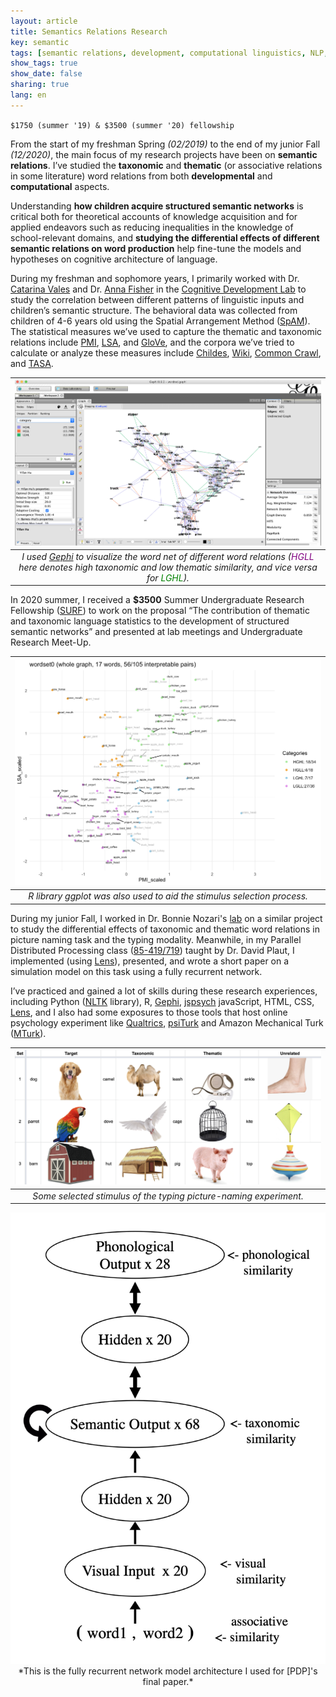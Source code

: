 ```yaml
---
layout: article
title: Semantics Relations Research
key: semantic
tags: [semantic relations, development, computational linguistics, NLP, modeling]
show_tags: true
show_date: false
sharing: true
lang: en
---
```


`$1750 (summer '19) & $3500 (summer '20) fellowship`

From the start of my freshman Spring *(02/2019)* to the end of my junior Fall *(12/2020)*, the main focus of my research projects have been on **semantic relations**. I’ve studied the **taxonomic** and **thematic** (or associative relations in some literature) word relations from both **developmental** and **computational** aspects. 

<!--more-->

Understanding **how children acquire structured semantic networks** is critical both for theoretical accounts of knowledge acquisition and for applied endeavors such as reducing inequalities in the knowledge of school-relevant domains, and **studying the differential effects of different semantic relations on word production** help fine-tune the models and hypotheses on cognitive architecture of language.

During my freshman and sophomore years, I primarily worked with Dr. [Catarina Vales] and Dr. [Anna Fisher] in the [Cognitive Development Lab][CDL] to study the correlation between different patterns of linguistic inputs and children’s semantic structure. The behavioral data was collected from children of 4-6 years old using the Spatial Arrangement Method ([SpAM]). The statistical measures we’ve used to capture the thematic and taxonomic relations include [PMI], [LSA], and [GloVe], and the corpora we’ve tried to calculate or analyze these measures include [Childes], [Wiki], [Common Crawl][CC], and [TASA]. 

|![](/assets/images/semantic-gephi-net.png)|
|:--:| 
| *I used [Gephi] to visualize the word net of different word relations (<span style="color: purple">HGLL </span> here denotes high taxonomic and low thematic similarity, and vice versa for <span style="color: green">LGHL</span>).* |

In 2020 summer, I received a **$3500** Summer Undergraduate Research Fellowship ([SURF]) to work on the proposal “The contribution of thematic and taxonomic language statistics to the development of structured semantic networks” and presented at lab meetings and Undergraduate Research Meet-Up.

|![](/assets/images/semantic-word-cloud.png)|
|:--:| 
| *R library ggplot was also used to aid the stimulus selection process.* |


During my junior Fall, I worked in Dr. Bonnie Nozari's [lab][Bonnie] on a similar project to study the differential effects of taxonomic and thematic word relations in picture naming task and the typing modality. Meanwhile, in my Parallel Distributed Processing class ([85-419/719][PDP]) taught by Dr. David Plaut, I implemented (using [Lens]), presented, and wrote a short paper on a simulation model on this task using a fully recurrent network.

 I’ve practiced and gained a lot of skills during these research experiences, including Python ([NLTK] library), R, [Gephi], [jspsych] javaScript, HTML, CSS, [Lens], and I also had some exposures to those tools that host online psychology experiment like [Qualtrics], [psiTurk] and Amazon Mechanical Turk ([MTurk]).

|![](/assets/images/semantic-typing-stimulus.png)|
|:--:| 
| *Some selected stimulus of the typing picture-naming experiment.* |

<center>
  <img class="image image--xl" src="/assets/images/semantic-rnn-arch.png">
</center>
<div align="center" markdown="1">
  *This is the fully recurrent network model architecture I used for [PDP]'s final paper.*
</div>

[Catarina Vales]: https://cvales.weebly.com/
[Anna Fisher]: https://www.cmu.edu/dietrich/psychology/people/core-training-faculty/fisher-anna.html

[CDL]: https://sites.google.com/andrew.cmu.edu/cogdevlab
[SpAM]: https://www.researchgate.net/publication/343145592_Lumping_and_splitting_Developmental_changes_in_the_structure_of_children's_semantic_networks
[PMI]: https://en.wikipedia.org/wiki/Pointwise_mutual_information
[LSA]: https://en.wikipedia.org/wiki/Latent_semantic_analysis
[GloVE]: https://nlp.stanford.edu/projects/glove/
[Childes]: https://childes.talkbank.org/
[Wiki]: https://www.english-corpora.org/wiki/
[CC]: https://commoncrawl.org/
[TASA]: http://lsa.colorado.edu/spaces.html
[SURF]: https://www.cmu.edu/uro/summer%20research%20fellowships/SURF/
[Bonnie]: https://www.nozarilab.com/about
[NLTK]: https://www.nltk.org/
[Gephi]: https://gephi.org/
[jspsych]: https://www.jspsych.org/
[Lens]: https://ni.cmu.edu/~plaut/Lens/Manual/
[Qualtrics]: https://www.qualtrics.com/
[psiTurk]: http://psiturk.org/ee/
[MTurk]: https://www.mturk.com/
[PDP]: https://www.cnbc.cmu.edu/~plaut/Teaching.html
<!--http://www.cnbc.cmu.edu/~plaut/IntroPDP/index.html -->